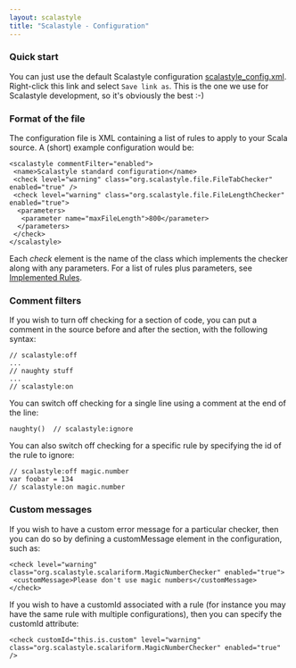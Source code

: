 ```yaml
---
layout: scalastyle
title: "Scalastyle - Configuration"
---
```


### Quick start

You can just use the default Scalastyle configuration
[scalastyle_config.xml](scalastyle_config.xml). Right-click this link and select
`Save link as`. This is the one we use for Scalastyle development, so it's
obviously the best :-)

### Format of the file

The configuration file is XML containing a list of rules to apply to your Scala
source. A (short) example configuration would be:

    <scalastyle commentFilter="enabled">
     <name>Scalastyle standard configuration</name>
     <check level="warning" class="org.scalastyle.file.FileTabChecker" enabled="true" />
     <check level="warning" class="org.scalastyle.file.FileLengthChecker" enabled="true">
      <parameters>
       <parameter name="maxFileLength">800</parameter>
      </parameters>
     </check>
    </scalastyle>

Each _check_ element is the name of the class which implements the checker along
with any parameters. For a list of rules plus parameters, see
[Implemented Rules](rules-1.0.0.html).

### Comment filters

If you wish to turn off checking for a section of code, you can put a comment in
the source before and after the section, with the following syntax:

    // scalastyle:off
    ...
    // naughty stuff
    ...
    // scalastyle:on

You can switch off checking for a single line using a comment at the end of the
line:

    naughty()  // scalastyle:ignore

You can also switch off checking for a specific rule by specifying the id of the
rule to ignore:

    // scalastyle:off magic.number
    var foobar = 134
    // scalastyle:on magic.number

### Custom messages

If you wish to have a custom error message for a particular checker, then you
can do so by defining a customMessage element in the configuration, such as:

    <check level="warning" class="org.scalastyle.scalariform.MagicNumberChecker" enabled="true">
     <customMessage>Please don't use magic numbers</customMessage>
    </check>

If you wish to have a customId associated with a rule (for instance you may have
the same rule with multiple configurations), then you can specify the customId
attribute:

    <check customId="this.is.custom" level="warning" class="org.scalastyle.scalariform.MagicNumberChecker" enabled="true" />
